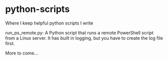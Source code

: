 # python-scripts
Where I keep helpful python scripts I write

run_ps_remote.py: A Python script that runs a remote PowerShell script from a Linux server. It has built in logging, but you have to create the log file first.

More to come...
